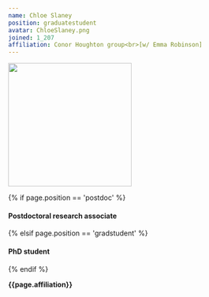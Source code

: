 ```yaml
---
name: Chloe Slaney
position: graduatestudent
avatar: ChloeSlaney.png
joined: 1_207
affiliation: Conor Houghton group<br>[w/ Emma Robinson]
---
```


<img width="250" src="{{site.baseurl}}/images/people/{{page.avatar}}" data-action="zoom">

 {% if page.position == 'postdoc' %}
<h4>Postdoctoral research associate</h4>
 {% elsif page.position == 'gradstudent' %}
<h4>PhD student</h4>
 {% endif %}

<b>{{page.affiliation}}</b>